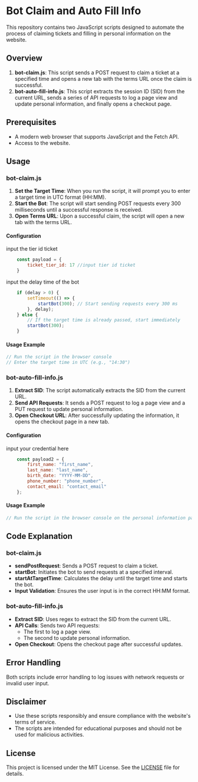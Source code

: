 # Bot Claim and Auto Fill Info

This repository contains two JavaScript scripts designed to automate the process of claiming tickets and filling in personal information on the website.

## Overview

1. **bot-claim.js**: This script sends a POST request to claim a ticket at a specified time and opens a new tab with the terms URL once the claim is successful.
2. **bot-auto-fill-info.js**: This script extracts the session ID (SID) from the current URL, sends a series of API requests to log a page view and update personal information, and finally opens a checkout page.

## Prerequisites

- A modern web browser that supports JavaScript and the Fetch API.
- Access to the website.

## Usage

### bot-claim.js

1. **Set the Target Time**: When you run the script, it will prompt you to enter a target time in UTC format (HH:MM).
2. **Start the Bot**: The script will start sending POST requests every 300 milliseconds until a successful response is received.
3. **Open Terms URL**: Upon a successful claim, the script will open a new tab with the terms URL.

#### Configuration

input the tier id ticket
```javascript
    const payload = {
        ticket_tier_id: 17 //input tier id ticket
    }
```

input the delay time of the bot
```javascript
    if (delay > 0) {
        setTimeout(() => {
            startBot(300); // Start sending requests every 300 ms
        }, delay);
    } else {
        // If the target time is already passed, start immediately
        startBot(300);
    }
```

#### Usage Example

```javascript
// Run the script in the browser console
// Enter the target time in UTC (e.g., "14:30")
```

### bot-auto-fill-info.js

1. **Extract SID**: The script automatically extracts the SID from the current URL.
2. **Send API Requests**: It sends a POST request to log a page view and a PUT request to update personal information.
3. **Open Checkout URL**: After successfully updating the information, it opens the checkout page in a new tab.


#### Configuration

input your credential here
```javascript
    const payload2 = {
        first_name: "first_name",
        last_name: "last_name",
        birth_date: "YYYY-MM-DD",
        phone_number: "phone_number",
        contact_email: "contact_email"
    };
```

#### Usage Example

```javascript
// Run the script in the browser console on the personal information page
```

## Code Explanation

### bot-claim.js

- **sendPostRequest**: Sends a POST request to claim a ticket.
- **startBot**: Initiates the bot to send requests at a specified interval.
- **startAtTargetTime**: Calculates the delay until the target time and starts the bot.
- **Input Validation**: Ensures the user input is in the correct HH:MM format.

### bot-auto-fill-info.js

- **Extract SID**: Uses regex to extract the SID from the current URL.
- **API Calls**: Sends two API requests:
  - The first to log a page view.
  - The second to update personal information.
- **Open Checkout**: Opens the checkout page after successful updates.

## Error Handling

Both scripts include error handling to log issues with network requests or invalid user input.

## Disclaimer

- Use these scripts responsibly and ensure compliance with the website's terms of service.
- The scripts are intended for educational purposes and should not be used for malicious activities.

## License

This project is licensed under the MIT License. See the [LICENSE](LICENSE) file for details.